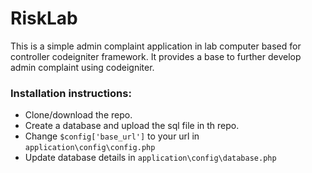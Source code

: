# RiskLab
This is a simple admin complaint application in lab computer based for controller codeigniter framework. It provides a base to further develop admin complaint using codeigniter.

### Installation instructions:
- Clone/download the repo.
- Create a database and upload the sql file in th repo.
- Change `$config['base_url']` to your url in `application\config\config.php`
- Update database details in `application\config\database.php`
